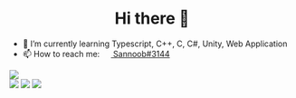 <h1 align="center">Hi there 👋</h1>

- 🌱 I’m currently learning Typescript, C++, C, C#, Unity, Web Application
- 📫 How to reach me: [<img src="https://raw.githubusercontent.com/sannoob/Sannoob/master/discordLogo.png" width="16" height="16" align="center"> Sannoob#3144](https://discord.com)

<p align="left">
  <img src="https://github-readme-stats.vercel.app/api/top-langs/?username=Sannoob&hide_border=true&langs_count=10&layout=compact" /><br>
  <img src="https://github-readme-stats.vercel.app/api?username=Sannoob&show_icons=true&hide_border=true&count_private=true" />
  <img src="https://github-readme-stats.vercel.app/api/wakatime?username=sannoob&hide_border=true&layout=compact" />
  <img src="https://github-profile-trophy.vercel.app/?username=sannoob" />
</p>

<!--
**sannoob/Sannoob** is a ✨ _special_ ✨ repository because its `README.md` (this file) appears on your GitHub profile.

Here are some ideas to get you started:

- 🔭 I’m currently working on ...
- 🌱 I’m currently learning ...
- 👯 I’m looking to collaborate on ...
- 🤔 I’m looking for help with ...
- 💬 Ask me about ...
- 📫 How to reach me: ...
- 😄 Pronouns: ...
- ⚡ Fun fact: ...
-->
